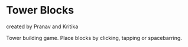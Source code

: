# Tower Blocks

created by Pranav and Kritika

Tower building game. Place blocks by clicking, tapping or spacebarring. 
